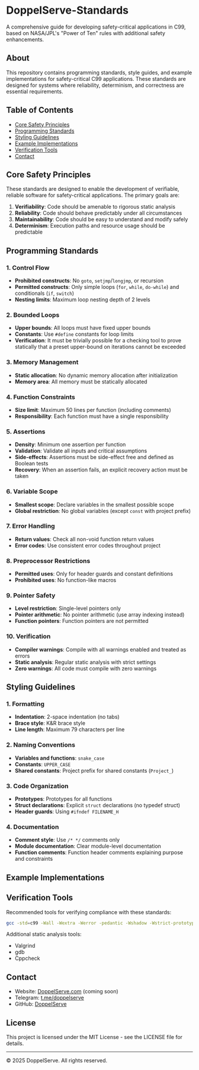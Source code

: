 # DoppelServe-Standards

A comprehensive guide for developing safety-critical applications in C99, based on NASA/JPL's "Power of Ten" rules with additional safety enhancements.

## About

This repository contains programming standards, style guides, and example implementations for safety-critical C99 applications. These standards are designed for systems where reliability, determinism, and correctness are essential requirements.

## Table of Contents

- [Core Safety Principles](#core-safety-principles)
- [Programming Standards](#programming-standards)
- [Styling Guidelines](#styling-guidelines)
- [Example Implementations](#example-implementations)
- [Verification Tools](#verification-tools)
- [Contact](#contact)

## Core Safety Principles

These standards are designed to enable the development of verifiable, reliable software for safety-critical applications. The primary goals are:

1. **Verifiability**: Code should be amenable to rigorous static analysis
2. **Reliability**: Code should behave predictably under all circumstances
3. **Maintainability**: Code should be easy to understand and modify safely
4. **Determinism**: Execution paths and resource usage should be predictable

## Programming Standards

### 1. Control Flow

- **Prohibited constructs**: No `goto`, `setjmp`/`longjmp`, or recursion
- **Permitted constructs**: Only simple loops (`for`, `while`, `do-while`) and conditionals (`if`, `switch`)
- **Nesting limits**: Maximum loop nesting depth of 2 levels

### 2. Bounded Loops

- **Upper bounds**: All loops must have fixed upper bounds
- **Constants**: Use `#define` constants for loop limits
- **Verification**: It must be trivially possible for a checking tool to prove statically that a preset upper-bound on iterations cannot be exceeded

### 3. Memory Management

- **Static allocation**: No dynamic memory allocation after initialization
- **Memory area**: All memory must be statically allocated

### 4. Function Constraints

- **Size limit**: Maximum 50 lines per function (including comments)
- **Responsibility**: Each function must have a single responsibility

### 5. Assertions

- **Density**: Minimum one assertion per function
- **Validation**: Validate all inputs and critical assumptions
- **Side-effects**: Assertions must be side-effect free and defined as Boolean tests
- **Recovery**: When an assertion fails, an explicit recovery action must be taken

### 6. Variable Scope

- **Smallest scope**: Declare variables in the smallest possible scope
- **Global restriction**: No global variables (except `const` with project prefix)

### 7. Error Handling

- **Return values**: Check all non-void function return values
- **Error codes**: Use consistent error codes throughout project

### 8. Preprocessor Restrictions

- **Permitted uses**: Only for header guards and constant definitions
- **Prohibited uses**: No function-like macros

### 9. Pointer Safety

- **Level restriction**: Single-level pointers only
- **Pointer arithmetic**: No pointer arithmetic (use array indexing instead)
- **Function pointers**: Function pointers are not permitted

### 10. Verification

- **Compiler warnings**: Compile with all warnings enabled and treated as errors
- **Static analysis**: Regular static analysis with strict settings
- **Zero warnings**: All code must compile with zero warnings

## Styling Guidelines

### 1. Formatting

- **Indentation**: 2-space indentation (no tabs)
- **Brace style**: K&R brace style
- **Line length**: Maximum 79 characters per line

### 2. Naming Conventions

- **Variables and functions**: `snake_case`
- **Constants**: `UPPER_CASE`
- **Shared constants**: Project prefix for shared constants (`Project_`)

### 3. Code Organization

- **Prototypes**: Prototypes for all functions
- **Struct declarations**: Explicit `struct` declarations (no typedef struct)
- **Header guards**: Using `#ifndef FILENAME_H`

### 4. Documentation

- **Comment style**: Use `/* */` comments only
- **Module documentation**: Clear module-level documentation
- **Function comments**: Function header comments explaining purpose and constraints

## Example Implementations

## Verification Tools

Recommended tools for verifying compliance with these standards:

```bash
gcc -std=c99 -Wall -Wextra -Werror -pedantic -Wshadow -Wstrict-prototypes -Wmissing-prototypes -Wimplicit -Wconversion -Wundef -Wwrite-strings -Wformat=2 -Wformat-security -Warray-bounds -Wnull-dereference -fstack-protector-strong -O2 -D_FORTIFY_SOURCE=2 -D NDEBUG
```

Additional static analysis tools:
- Valgrind
- gdb
- Cppcheck

## Contact

- Website: [DoppelServe.com](https://DoppelServe.com) (coming soon)
- Telegram: [t.me/doppelserve](https://t.me/doppelserve)
- GitHub: [DoppelServe](https://github.com/DoppelServe)

## License

This project is licensed under the MIT License - see the LICENSE file for details.

---

© 2025 DoppelServe. All rights reserved.
